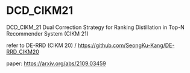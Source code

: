 # DCD_CIKM21

DCD_CIKM_21 Dual Correction Strategy for Ranking Distillation in Top-N Recommender System (CIKM 21)

refer to DE-RRD (CIKM 20) / https://github.com/SeongKu-Kang/DE-RRD_CIKM20

paper: https://arxiv.org/abs/2109.03459

